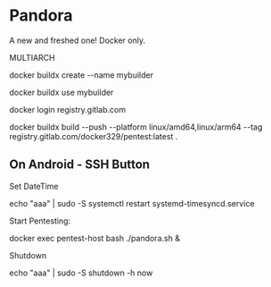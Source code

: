 # Pandora
A new and freshed one! Docker only.

MULTIARCH

docker buildx create --name mybuilder

docker buildx use mybuilder

docker login registry.gitlab.com

docker buildx build --push --platform linux/amd64,linux/arm64 --tag registry.gitlab.com/docker329/pentest:latest .

## On Android - SSH Button

Set DateTime

echo "aaa" | sudo -S systemctl restart systemd-timesyncd.service

Start Pentesting:

docker exec pentest-host bash ./pandora.sh &

Shutdown

echo "aaa" | sudo -S shutdown -h now
